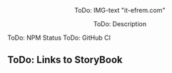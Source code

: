 <p align="center">
  ToDo: IMG-text "it-efrem.com"
</p>

<p align="center">
  ToDo: Description
</p>

ToDo: NPM Status
ToDo: GitHub CI

## ToDo: Links to StoryBook
